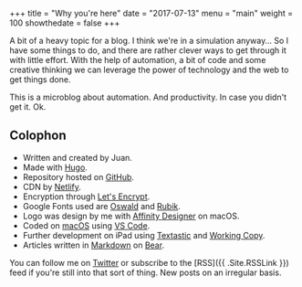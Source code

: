 +++
title = "Why you're here"
date = "2017-07-13"
menu = "main"
weight = 100
showthedate = false
+++

A bit of a heavy topic for a blog. I think we're in a simulation anyway… So I have some things to do, and there are rather clever ways to get through it with little effort. With the help of automation, a bit of code and some creative thinking we can leverage the power of technology and the web to get things done.

This is a microblog about automation. And productivity. In case you didn't get it. Ok.

## Colophon
* Written and created by Juan.
* Made with [Hugo](https://gohugo.io).
* Repository hosted on [GitHub](https://github.com).
* CDN by [Netlify](https://www.netlify.com).
* Encryption through [Let's Encrypt](https://letsencrypt.org).
* Google Fonts used are [Oswald](https://fonts.google.com/specimen/Oswald) and [Rubik](https://fonts.google.com/specimen/Rubik).
* Logo was design by me with [Affinity Designer](https://itunes.apple.com/us/app/affinity-designer/id824171161?mt=12) on macOS.
* Coded on [macOS](https://www.apple.com/macos/) using [VS Code](https://code.visualstudio.com).
* Further development on iPad using [Textastic](https://itunes.apple.com/us/app/textastic-code-editor-6/id1049254261?mt=8) and [Working Copy](https://itunes.apple.com/us/app/working-copy-powerful-git-client/id896694807?mt=8).
* Articles written in [Markdown](https://daringfireball.net/projects/markdown/syntax) on [Bear](https://itunes.apple.com/us/app/bear/id1016366447?mt=8).

You can follow me on [Twitter](https://twitter.com/theverylastjuan) or subscribe to the [RSS]({{ .Site.RSSLink }}) feed if you're still into that sort of thing. New posts on an irregular basis.
